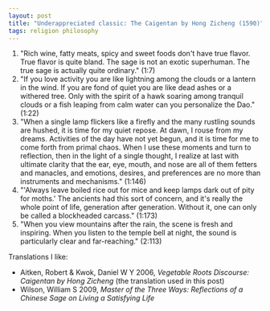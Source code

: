 ```yaml
---
layout: post
title: "Underappreciated classic: The Caigentan by Hong Zicheng (1590)"
tags: religion philosophy
---
```

1. "Rich wine, fatty meats, spicy and sweet foods don't have true flavor. True flavor is quite bland. The sage is not an exotic superhuman. The true sage is actually quite ordinary." (1:7)
2. "If you love activity you are like lightning among the clouds or a lantern in the wind. If you are fond of quiet you are like dead ashes or a withered tree. Only with the spirit of a hawk soaring among tranquil clouds or a fish leaping from calm water can you personalize the Dao." (1:22)
3. "When a single lamp flickers like a firefly and the many rustling sounds are hushed, it is time for my quiet repose. At dawn, I rouse from my dreams. Activities of the day have not yet begun, and it is time for me to come forth from primal chaos. When I use these moments and turn to reflection, then in the light of a single thought, I realize at last with ultimate clarity that the ear, eye, mouth, and nose are all of them fetters and manacles, and emotions, desires, and preferences are no more than instruments and mechanisms." (1:146)
4. "'Always leave boiled rice out for mice and keep lamps dark out of pity for moths.' The ancients had this sort of concern, and it's really the whole point of life, generation after generation. Without it, one can only be called a blockheaded carcass." (1:173)
5. "When you view mountains after the rain, the scene is fresh and inspiring. When you listen to the temple bell at night, the sound is particularly clear and far-reaching." (2:113)

Translations I like:
- Aitken, Robert & Kwok, Daniel W Y 2006, *Vegetable Roots Discourse: Caigentan by Hong Zicheng* (the translation used in this post)
- Wilson, William S 2009, *Master of the Three Ways: Reflections of a Chinese Sage on Living a Satisfying Life*
